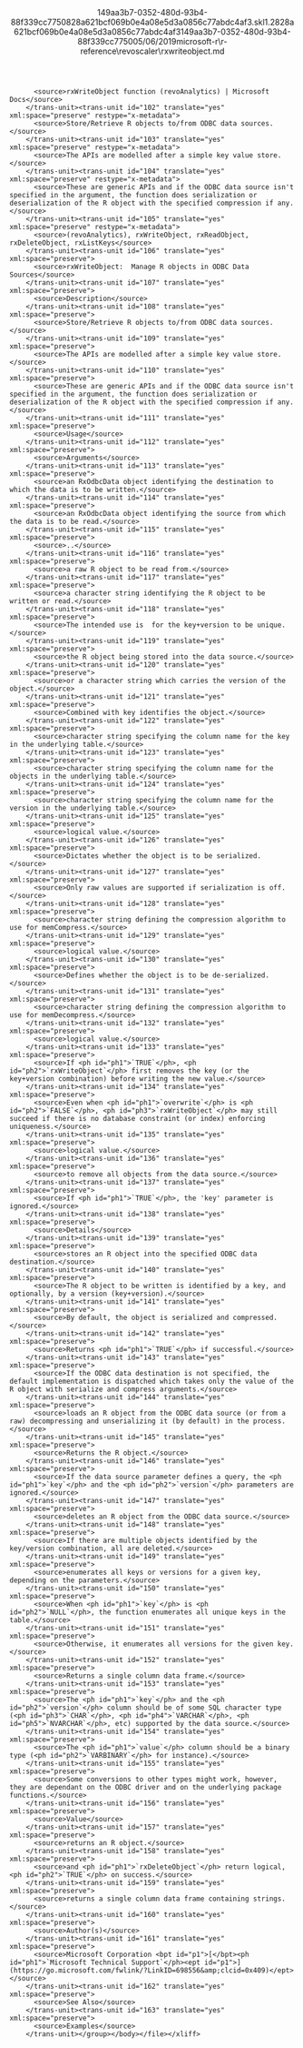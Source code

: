 <?xml version="1.0"?><xliff version="1.2" xmlns="urn:oasis:names:tc:xliff:document:1.2" xmlns:xsi="http://www.w3.org/2001/XMLSchema-instance" xsi:schemaLocation="urn:oasis:names:tc:xliff:document:1.2 xliff-core-1.2-transitional.xsd"><file datatype="xml" original="rxwriteobject.md" source-language="en-US" target-language="en-US"><header><tool tool-id="mdxliff" tool-name="mdxliff" tool-version="1.0-1931010" tool-company="Microsoft" /><xliffext:skl_file_name xmlns:xliffext="urn:microsoft:content:schema:xliffextensions">149aa3b7-0352-480d-93b4-88f339cc7750828a621bcf069b0e4a08e5d3a0856c77abdc4af3.skl</xliffext:skl_file_name><xliffext:version xmlns:xliffext="urn:microsoft:content:schema:xliffextensions">1.2</xliffext:version><xliffext:ms.openlocfilehash xmlns:xliffext="urn:microsoft:content:schema:xliffextensions">828a621bcf069b0e4a08e5d3a0856c77abdc4af3</xliffext:ms.openlocfilehash><xliffext:ms.sourcegitcommit xmlns:xliffext="urn:microsoft:content:schema:xliffextensions">149aa3b7-0352-480d-93b4-88f339cc7750</xliffext:ms.sourcegitcommit><xliffext:ms.lasthandoff xmlns:xliffext="urn:microsoft:content:schema:xliffextensions">05/06/2019</xliffext:ms.lasthandoff><xliffext:ms.openlocfilepath xmlns:xliffext="urn:microsoft:content:schema:xliffextensions">microsoft-r\r-reference\revoscaler\rxwriteobject.md</xliffext:ms.openlocfilepath></header><body><group id="content" extype="content"><trans-unit id="101" translate="yes" xml:space="preserve" restype="x-metadata">
          <source>rxWriteObject function (revoAnalytics) | Microsoft Docs</source>
        </trans-unit><trans-unit id="102" translate="yes" xml:space="preserve" restype="x-metadata">
          <source>Store/Retrieve R objects to/from ODBC data sources.</source>
        </trans-unit><trans-unit id="103" translate="yes" xml:space="preserve" restype="x-metadata">
          <source>The APIs are modelled after a simple key value store.</source>
        </trans-unit><trans-unit id="104" translate="yes" xml:space="preserve" restype="x-metadata">
          <source>These are generic APIs and if the ODBC data source isn't specified in the argument, the function does serialization or deserialization of the R object with the specified compression if any.</source>
        </trans-unit><trans-unit id="105" translate="yes" xml:space="preserve" restype="x-metadata">
          <source>(revoAnalytics), rxWriteObject, rxReadObject, rxDeleteObject, rxListKeys</source>
        </trans-unit><trans-unit id="106" translate="yes" xml:space="preserve">
          <source>rxWriteObject:  Manage R objects in ODBC Data Sources</source>
        </trans-unit><trans-unit id="107" translate="yes" xml:space="preserve">
          <source>Description</source>
        </trans-unit><trans-unit id="108" translate="yes" xml:space="preserve">
          <source>Store/Retrieve R objects to/from ODBC data sources.</source>
        </trans-unit><trans-unit id="109" translate="yes" xml:space="preserve">
          <source>The APIs are modelled after a simple key value store.</source>
        </trans-unit><trans-unit id="110" translate="yes" xml:space="preserve">
          <source>These are generic APIs and if the ODBC data source isn't specified in the argument, the function does serialization or deserialization of the R object with the specified compression if any.</source>
        </trans-unit><trans-unit id="111" translate="yes" xml:space="preserve">
          <source>Usage</source>
        </trans-unit><trans-unit id="112" translate="yes" xml:space="preserve">
          <source>Arguments</source>
        </trans-unit><trans-unit id="113" translate="yes" xml:space="preserve">
          <source>an RxOdbcData object identifying the destination to which the data is to be written.</source>
        </trans-unit><trans-unit id="114" translate="yes" xml:space="preserve">
          <source>an RxOdbcData object identifying the source from which the data is to be read.</source>
        </trans-unit><trans-unit id="115" translate="yes" xml:space="preserve">
          <source>..</source>
        </trans-unit><trans-unit id="116" translate="yes" xml:space="preserve">
          <source>a raw R object to be read from.</source>
        </trans-unit><trans-unit id="117" translate="yes" xml:space="preserve">
          <source>a character string identifying the R object to be written or read.</source>
        </trans-unit><trans-unit id="118" translate="yes" xml:space="preserve">
          <source>The intended use is  for the key+version to be unique.</source>
        </trans-unit><trans-unit id="119" translate="yes" xml:space="preserve">
          <source>the R object being stored into the data source.</source>
        </trans-unit><trans-unit id="120" translate="yes" xml:space="preserve">
          <source>or a character string which carries the version of the object.</source>
        </trans-unit><trans-unit id="121" translate="yes" xml:space="preserve">
          <source>Combined with key identifies the object.</source>
        </trans-unit><trans-unit id="122" translate="yes" xml:space="preserve">
          <source>character string specifying the column name for the key in the underlying table.</source>
        </trans-unit><trans-unit id="123" translate="yes" xml:space="preserve">
          <source>character string specifying the column name for the objects in the underlying table.</source>
        </trans-unit><trans-unit id="124" translate="yes" xml:space="preserve">
          <source>character string specifying the column name for the version in the underlying table.</source>
        </trans-unit><trans-unit id="125" translate="yes" xml:space="preserve">
          <source>logical value.</source>
        </trans-unit><trans-unit id="126" translate="yes" xml:space="preserve">
          <source>Dictates whether the object is to be serialized.</source>
        </trans-unit><trans-unit id="127" translate="yes" xml:space="preserve">
          <source>Only raw values are supported if serialization is off.</source>
        </trans-unit><trans-unit id="128" translate="yes" xml:space="preserve">
          <source>character string defining the compression algorithm to use for memCompress.</source>
        </trans-unit><trans-unit id="129" translate="yes" xml:space="preserve">
          <source>logical value.</source>
        </trans-unit><trans-unit id="130" translate="yes" xml:space="preserve">
          <source>Defines whether the object is to be de-serialized.</source>
        </trans-unit><trans-unit id="131" translate="yes" xml:space="preserve">
          <source>character string defining the compression algorithm to use for memDecompress.</source>
        </trans-unit><trans-unit id="132" translate="yes" xml:space="preserve">
          <source>logical value.</source>
        </trans-unit><trans-unit id="133" translate="yes" xml:space="preserve">
          <source>If <ph id="ph1">`TRUE`</ph>, <ph id="ph2">`rxWriteObject`</ph> first removes the key (or the key+version combination) before writing the new value.</source>
        </trans-unit><trans-unit id="134" translate="yes" xml:space="preserve">
          <source>Even when <ph id="ph1">`overwrite`</ph> is <ph id="ph2">`FALSE`</ph>, <ph id="ph3">`rxWriteObject`</ph> may still succeed if there is no database constraint (or index) enforcing uniqueness.</source>
        </trans-unit><trans-unit id="135" translate="yes" xml:space="preserve">
          <source>logical value.</source>
        </trans-unit><trans-unit id="136" translate="yes" xml:space="preserve">
          <source>to remove all objects from the data source.</source>
        </trans-unit><trans-unit id="137" translate="yes" xml:space="preserve">
          <source>If <ph id="ph1">`TRUE`</ph>, the 'key' parameter is ignored.</source>
        </trans-unit><trans-unit id="138" translate="yes" xml:space="preserve">
          <source>Details</source>
        </trans-unit><trans-unit id="139" translate="yes" xml:space="preserve">
          <source>stores an R object into the specified ODBC data destination.</source>
        </trans-unit><trans-unit id="140" translate="yes" xml:space="preserve">
          <source>The R object to be written is identified by a key, and optionally, by a version (key+version).</source>
        </trans-unit><trans-unit id="141" translate="yes" xml:space="preserve">
          <source>By default, the object is serialized and compressed.</source>
        </trans-unit><trans-unit id="142" translate="yes" xml:space="preserve">
          <source>Returns <ph id="ph1">`TRUE`</ph> if successful.</source>
        </trans-unit><trans-unit id="143" translate="yes" xml:space="preserve">
          <source>If the ODBC data destination is not specified, the default implementation is dispatched which takes only the value of the R object with serialize and compress arguments.</source>
        </trans-unit><trans-unit id="144" translate="yes" xml:space="preserve">
          <source>loads an R object from the ODBC data source (or from a raw) decompressing and unserializing it (by default) in the process.</source>
        </trans-unit><trans-unit id="145" translate="yes" xml:space="preserve">
          <source>Returns the R object.</source>
        </trans-unit><trans-unit id="146" translate="yes" xml:space="preserve">
          <source>If the data source parameter defines a query, the <ph id="ph1">`key`</ph> and the <ph id="ph2">`version`</ph> parameters are ignored.</source>
        </trans-unit><trans-unit id="147" translate="yes" xml:space="preserve">
          <source>deletes an R object from the ODBC data source.</source>
        </trans-unit><trans-unit id="148" translate="yes" xml:space="preserve">
          <source>If there are multiple objects identified by the key/version combination, all are deleted.</source>
        </trans-unit><trans-unit id="149" translate="yes" xml:space="preserve">
          <source>enumerates all keys or versions for a given key, depending on the parameters.</source>
        </trans-unit><trans-unit id="150" translate="yes" xml:space="preserve">
          <source>When <ph id="ph1">`key`</ph> is <ph id="ph2">`NULL`</ph>, the function enumerates all unique keys in the table.</source>
        </trans-unit><trans-unit id="151" translate="yes" xml:space="preserve">
          <source>Otherwise, it enumerates all versions for the given key.</source>
        </trans-unit><trans-unit id="152" translate="yes" xml:space="preserve">
          <source>Returns a single column data frame.</source>
        </trans-unit><trans-unit id="153" translate="yes" xml:space="preserve">
          <source>The <ph id="ph1">`key`</ph> and the <ph id="ph2">`version`</ph> column should be of some SQL character type (<ph id="ph3">`CHAR`</ph>, <ph id="ph4">`VARCHAR`</ph>, <ph id="ph5">`NVARCHAR`</ph>, etc) supported by the data source.</source>
        </trans-unit><trans-unit id="154" translate="yes" xml:space="preserve">
          <source>The <ph id="ph1">`value`</ph> column should be a binary type (<ph id="ph2">`VARBINARY`</ph> for instance).</source>
        </trans-unit><trans-unit id="155" translate="yes" xml:space="preserve">
          <source>Some conversions to other types might work, however, they are dependant on the ODBC driver and on the underlying package functions.</source>
        </trans-unit><trans-unit id="156" translate="yes" xml:space="preserve">
          <source>Value</source>
        </trans-unit><trans-unit id="157" translate="yes" xml:space="preserve">
          <source>returns an R object.</source>
        </trans-unit><trans-unit id="158" translate="yes" xml:space="preserve">
          <source>and <ph id="ph1">`rxDeleteObject`</ph> return logical, <ph id="ph2">`TRUE`</ph> on success.</source>
        </trans-unit><trans-unit id="159" translate="yes" xml:space="preserve">
          <source>returns a single column data frame containing strings.</source>
        </trans-unit><trans-unit id="160" translate="yes" xml:space="preserve">
          <source>Author(s)</source>
        </trans-unit><trans-unit id="161" translate="yes" xml:space="preserve">
          <source>Microsoft Corporation <bpt id="p1">[</bpt><ph id="ph1">`Microsoft Technical Support`</ph><ept id="p1">](https://go.microsoft.com/fwlink/?LinkID=698556&amp;clcid=0x409)</ept></source>
        </trans-unit><trans-unit id="162" translate="yes" xml:space="preserve">
          <source>See Also</source>
        </trans-unit><trans-unit id="163" translate="yes" xml:space="preserve">
          <source>Examples</source>
        </trans-unit></group></body></file></xliff>